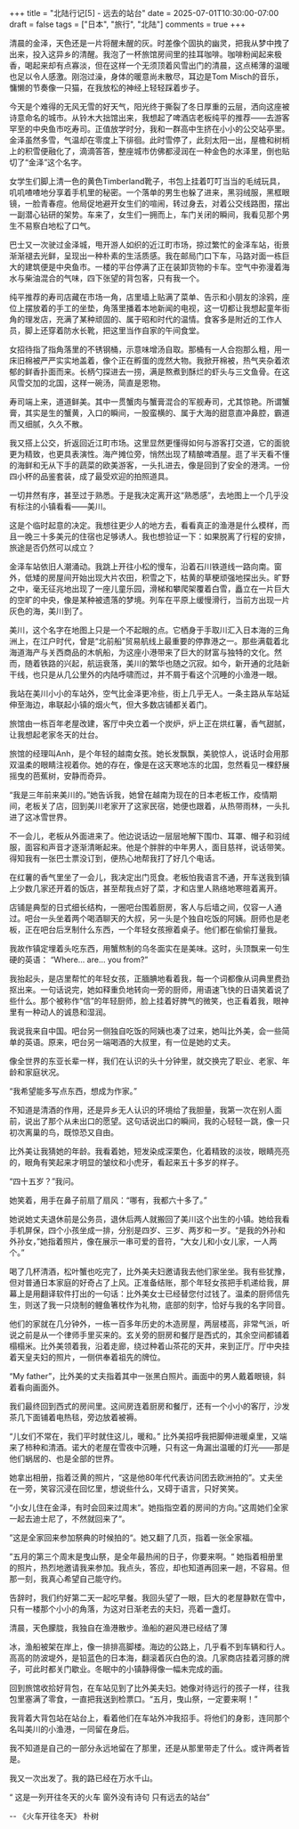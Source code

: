 +++
title = "北陆行记[5] - 远去的站台"
date = 2025-07-01T10:30:00-07:00
draft = false
tags = ["日本", "旅行", "北陆"]
comments = true
+++

清晨的金泽，天色还是一片将醒未醒的灰。时差像个固执的幽灵，把我从梦中拽了出来，投入这异乡的清醒。我泡了一杯旅馆房间里的挂耳咖啡。咖啡粉闻起来极香，喝起来却有点寡淡，但在这样一个无须顶着风雪出门的清晨，这点稀薄的温暖也足以令人感激。刚泡过澡，身体的暖意尚未散尽，耳边是Tom Misch的音乐，慵懒的节奏像一只猫，在我放松的神经上轻轻踩着步子。

今天是个难得的无风无雪的好天气，阳光终于撕裂了冬日厚重的云层，洒向这座被诗意命名的城市。从铃木大拙馆出来，我想起了啤酒店老板纯平的推荐——去游客罕至的中央鱼市吃寿司。正值放学时分，我和一群高中生挤在小小的公交站亭里。金泽虽然多雪，气温却在零度上下徘徊。此时雪停了，此刻太阳一出，屋檐和树梢上的积雪便融化了，滴滴答答，整座城市仿佛都浸润在一种金色的水泽里，倒也贴切了“金泽”这个名字。

女学生们脚上清一色的黄色Timberland靴子，书包上挂着叮叮当当的毛绒玩具，叽叽喳喳地分享着手机里的秘密。一个落单的男生也躲了进来，黑羽绒服，黑框眼镜，一脸青春痘。他局促地避开女生们的喧闹，转过身去，对着公交线路图，摆出一副潜心钻研的架势。车来了，女生们一拥而上，车门关闭的瞬间，我看见那个男生不易察白地松了口气。

巴士又一次驶过金泽城，甩开游人如织的近江町市场，掠过繁忙的金泽车站，街景渐渐褪去光鲜，呈现出一种朴素的生活质感。我在邮局门口下车，马路对面一栋巨大的建筑便是中央鱼市。一楼的平台停满了正在装卸货物的卡车。空气中弥漫着海水与柴油混合的气味，四下张望的背包客，只有我一个。

纯平推荐的寿司店藏在市场一角，店里墙上贴满了菜单、告示和小朋友的涂鸦，座位上摆放着的手工的坐垫，角落里播着本地新闻的电视，这一切都让我想起童年街角的理发店，充满了某种顽固的、属于昭和时代的温情。食客多是附近的工作人员，脚上还穿着防水长靴，把这里当作自家的午间食堂。

女招待指了指角落里的不锈钢桶，示意味增汤自取。那桶有一人合抱那么粗，用一床旧棉被严严实实地盖着，像个正在孵蛋的庞然大物。我掀开棉被，热气夹杂着浓郁的鲜香扑面而来。长柄勺探进去一捞，满是熬煮到酥烂的虾头与三文鱼骨。在这风雪交加的北国，这样一碗汤，简直是恩物。

寿司端上来，道道鲜美。其中一贯蟹肉与蟹膏混合的军舰寿司，尤其惊艳。所谓蟹膏，其实是生的蟹黄，入口的瞬间，一股蛮横的、属于大海的甜意直冲鼻腔，霸道而又细腻，久久不散。

我又搭上公交，折返回近江町市场。这里显然更懂得如何与游客打交道，它的面貌更为精致，也更具表演性。海产摊位旁，悄然出现了精酿啤酒屋。逛了半天看不懂的海鲜和无从下手的蔬菜的欧美游客，一头扎进去，像是回到了安全的港湾。一份四小杯的品鉴套装，成了最受欢迎的拍照道具。

一切井然有序，甚至过于熟悉。于是我决定离开这“熟悉感”，去地图上一个几乎没有标注的小镇看看——美川。

这是个临时起意的决定。我想往更少人的地方去，看看真正的渔港是什么模样，而且一晚三十多美元的住宿也足够诱人。我也想验证一下：如果脱离了行程的安排，旅途是否仍然可以成立？

金泽车站依旧人潮涌动。我跳上开往小松的慢车，沿着石川铁道线一路向南。窗外，低矮的房屋间开始出现大片农田，积雪之下，枯黄的草梗顽强地探出头。旷野之中，毫无征兆地出现了一座儿童乐园，滑梯和攀爬架覆着白雪，矗立在一片巨大的空旷的中央，像是某种被遗落的梦境。列车在平原上缓慢滑行，当前方出现一片灰色的海，美川到了。

美川，这个名字在地图上只是一个不起眼的点。它栖身于手取川汇入日本海的三角洲上，在江户时代，曾是“北前船”贸易航线上最重要的停靠港之一。那些满载着北海道海产与关西商品的木帆船，为这座小港带来了巨大的财富与独特的文化。然而，随着铁路的兴起，航运衰落，美川的繁华也随之沉寂。如今，新开通的北陆新干线，也只是从几公里外的内陆呼啸而过，并不屑于看这个沉睡的小渔港一眼。

我站在美川小小的车站外，空气比金泽更冷些，街上几乎无人。一条主路从车站延伸至海边，串联起小镇的烟火气，但大多数店铺都关着门。

旅馆由一栋百年老屋改建，客厅中央立着一个炭炉，炉上正在烘红薯，香气甜腻，让我想起老家冬天的灶台。

旅馆的经理叫Anh，是个年轻的越南女孩。她长发飘飘，美貌惊人，说话时会用那双温柔的眼睛注视着你。她的存在，像是在这天寒地冻的北国，忽然看见一棵舒展摇曳的芭蕉树，安静而奇异。

“我是三年前来美川的。”她告诉我，她曾在越南为现在的日本老板工作，疫情期间，老板关了店，回到美川老家开了这家民宿，她便也跟着，从热带雨林，一头扎进了这冰雪世界。

不一会儿，老板从外面进来了。他边说话边一层层地解下围巾、耳罩、帽子和羽绒服，面容和声音才逐渐清晰起来。他是个胖胖的中年男人，面目慈祥，说话带笑。得知我有一张巴士票没订到，便热心地帮我打了好几个电话。

在红薯的香气里坐了一会儿，我决定出门觅食。老板怕我语言不通，开车送我到镇上少数几家还开着的饭店，甚至帮我点好了菜，才和店里人熟络地寒暄着离开。

店铺是典型的日式细长结构，一圈吧台围着厨房，客人与后墙之间，仅容一人通过。吧台一头坐着两个喝酒聊天的大叔，另一头是个独自吃饭的阿姨。厨师也是老板，正在吧台后烹制什么东西，一个年轻女孩擦着桌子。他们都在偷偷打量我。

我故作镇定埋着头吃东西，用蟹熬制的乌冬面实在是美味。这时，头顶飘来一句生硬的英语： “Where… are… you from?”

我抬起头，是店里帮忙的年轻女孩，正腼腆地看着我，每一个词都像从词典里费劲抠出来。一句话说完，她如释重负地转向一旁的厨师，用语速飞快的日语笑着说了些什么。那个被称作“信”的年轻厨师，脸上挂着好脾气的微笑，也正看着我，眼神里有一种动人的诚恳和湿润。

我说我来自中国。吧台另一侧独自吃饭的阿姨也凑了过来，她叫比外美，会一些简单的英语。原来，吧台另一端喝酒的大叔里，有一位是她的丈夫。

像全世界的东亚长辈一样，我们在认识的头十分钟里，就交换完了职业、老家、年龄和家庭状况。

“我希望能多写点东西，想成为作家。”

不知道是清酒的作用，还是异乡无人认识的环境给了我胆量，我第一次在别人面前，说出了那个从未出口的愿望。这句话说出口的瞬间，我的心轻轻一跳，像一只初次离巢的鸟，既惊恐又自由。

比外美让我猜她的年龄。我看着她，短发染成深栗色，化着精致的淡妆，眼睛亮亮的，眼角有笑起来才明显的皱纹和小虎牙，看起来五十多岁的样子。

“四十五岁？”我问。

她笑着，用手在鼻子前扇了扇风：“哪有，我都六十多了。”

她说她丈夫退休前是公务员，退休后两人就搬回了美川这个出生的小镇。她给我看手机屏保，四个小孩坐成一排，分别是四岁、三岁、两岁和一岁。“是我的外孙和外孙女，”她指着照片，像在展示一串可爱的音符，“大女儿和小女儿家，一人两个。”

喝了几杯清酒，松叶蟹也吃完了，比外美夫妇邀请我去他们家坐坐。我有些犹豫，但对普通日本家庭的好奇占了上风。正准备结账，那个年轻女孩把手机递给我，屏幕上是用翻译软件打出的一句话：比外美女士已经替您付过钱了。温柔的厨师信先生，则送了我一只烧制的鲤鱼箸枕作为礼物，底部的刻字，恰好与我的名字同音。

他们的家就在几分钟外，一栋一百多年历史的木造房屋，两层楼高，非常气派，听说之前是从一个律师手里买来的。玄关旁的厨房和餐厅是西式的，其余空间都铺着榻榻米。比外美领着我，沿着走廊，绕过种着山茶花的天井，来到正厅。厅中央挂着天皇夫妇的照片，一侧供奉着祖先的牌位。

“My father”，比外美的丈夫指着其中一张黑白照片。画面中的男人戴着眼镜，斜着看向画面外。

我们最终回到西式的房间里。这间房连着厨房和餐厅，还有一个小小的客厅，沙发茶几下面铺着电热毯，旁边放着被褥。

“儿女们不常在，我们平时就住这儿，暖和。” 比外美招呼我把脚伸进暖桌里，又端来了柿种和清酒。诺大的老屋在雪夜中沉睡，只有这一角漏出温暖的灯光——那是他们蜗居的、也是全部的世界。

她拿出相册，指着泛黄的照片，“这是他80年代代表访问团去欧洲拍的”。丈夫坐在一旁，笑容沉浸在回忆里，想说些什么，又碍于语言，只好笑笑。

“小女儿住在金泽，有时会回来过周末”。她指指空着的房间的方向。”这周她们全家一起去迪士尼了，不然就回来了“。

”这是全家回来参加祭典的时候拍的“。她又翻了几页，指着一张全家福。

”五月的第三个周末是曳山祭，是全年最热闹的日子，你要来啊。“ 她指着相册里的照片，热烈地邀请我来参加。我点头，答应，却也知道再回来一趟，不容易。但那一刻，我真心希望自己能守约。

告辞时，我们约好第二天一起吃早餐。我回头望了一眼，巨大的老屋静默在雪中，只有一楼那个小小的角落，为这对日渐老去的夫妇，亮着一盏灯。

清晨，天色朦胧，我独自在渔港散步。渔船的避风港已经结了薄

冰，渔船被架在岸上，像一排排高脚楼。海边的公路上，几乎看不到车辆和行人。高高的防波堤外，是铅蓝色的日本海，翻滚着灰白色的浪。几家商店挂着河豚的牌子，可此时都关门歇业。冬眠中的小镇静得像一幅未完成的画。

回到旅馆收拾好背包，在车站见到了比外美夫妇。她像对待远行的孩子一样，往我包里塞满了零食，一直把我送到检票口。“五月，曳山祭，一定要来啊！”

我背着大背包站在站台上，看着他们在车站外冲我招手。将他们的身影，连同那个名叫美川的小渔港，一同留在身后。

我不知道是自己的一部分永远地留在了那里，还是从那里带走了什么。或许两者皆是。

我又一次出发了。我的路已经在万水千山。

“ 这是一列开往冬天的火车 窗外没有诗句 只有远去的站台”

-- 《火车开往冬天》 朴树
